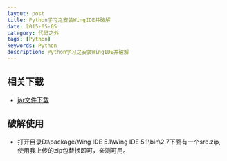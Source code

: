 ```yaml
---
layout: post
title: Python学习之安装WingIDE并破解
date: 2015-05-05
category: 代码之外
tags: [Python]
keywords: Python
description: Python学习之安装WingIDE并破解
---
```




## 相关下载
- [jar文件下载](http://download.csdn.net/detail/chendong_/9198747)



## 破解使用
- 打开目录D:\package\Wing IDE 5.1\Wing IDE 5.1\bin\2.7下面有一个src.zip,使用我上传的zip包替换即可，亲测可用。